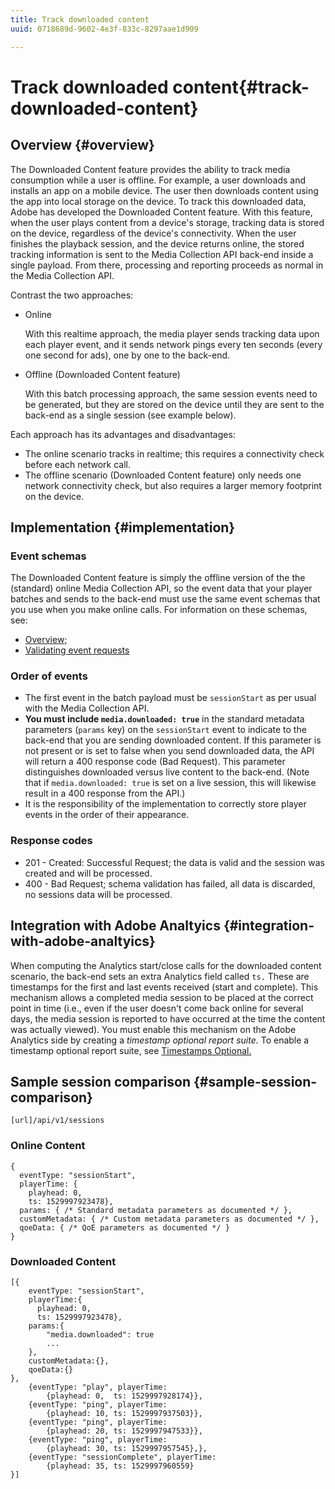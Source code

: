 ```yaml
---
title: Track downloaded content
uuid: 0718689d-9602-4e3f-833c-8297aae1d909

---
```


# Track downloaded content{#track-downloaded-content}

## Overview {#overview}

The Downloaded Content feature provides the ability to track media consumption while a user is offline. For example, a user downloads and installs an app on a mobile device. The user then downloads content using the app into local storage on the device. To track this downloaded data, Adobe has developed the Downloaded Content feature. With this feature, when the user plays content from a device's storage, tracking data is stored on the device, regardless of the device's connectivity. When the user finishes the playback session, and the device returns online, the stored tracking information is sent to the Media Collection API back-end inside a single payload. From there, processing and reporting proceeds as normal in the Media Collection API.

Contrast the two approaches:

* Online

   With this realtime approach, the media player sends tracking data upon each player event, and it sends network pings every ten seconds (every one second for ads), one by one to the back-end. 

* Offline (Downloaded Content feature)

   With this batch processing approach, the same session events need to be generated, but they are stored on the device until they are sent to the back-end as a single session (see example below). 
   
Each approach has its advantages and disadvantages: 
* The online scenario tracks in realtime; this requires a connectivity check before each network call.
* The offline scenario (Downloaded Content feature) only needs one network connectivity check, but also requires a larger memory footprint on the device.

## Implementation {#implementation}

### Event schemas

The Downloaded Content feature is simply the offline version of the the (standard) online Media Collection API, so the event data that your player batches and sends to the back-end must use the same event schemas that you use when you make online calls. For information on these schemas, see: 
* [Overview;](/help/media-collection-api/mc-api-overview.md) 
* [Validating event requests](/help/media-collection-api/mc-api-impl/mc-api-validate-reqs.md)

### Order of events

* The first event in the batch payload must be `sessionStart` as per usual with the Media Collection API.
* **You must include `media.downloaded: true`** in the standard metadata parameters (`params` key) on the `sessionStart` event to indicate to the back-end that you are sending downloaded content. If this parameter is not present or is set to false when you send downloaded data, the API will return a 400 response code (Bad Request). This parameter distinguishes downloaded versus live content to the back-end. (Note that if `media.downloaded: true` is set on a live session, this will likewise result in a 400 response from the API.)
* It is the responsibility of the implementation to correctly store player events in the order of their appearance.

### Response codes

* 201 - Created: Successful Request; the data is valid and the session was created and will be processed.
* 400 - Bad Request; schema validation has failed, all data is discarded, no sessions data will be processed.

## Integration with Adobe Analtyics {#integration-with-adobe-analtyics}

When computing the Analytics start/close calls for the downloaded content scenario, the back-end sets an extra Analytics field called `ts.` These are timestamps for the first and last events received (start and complete). This mechanism allows a completed media session to be placed at the correct point in time (i.e., even if the user doesn't come back online for several days, the media session is reported to have occurred at the time the content was actually viewed). You must enable this mechanism on the Adobe Analytics side by creating a _timestamp optional report suite._ To enable a timestamp optional report suite, see [Timestamps Optional.](https://docs.adobe.com/content/help/en/analytics/admin/admin-tools/timestamp-optional.html)

## Sample session comparison {#sample-session-comparison}

```
[url]/api/v1/sessions
```

### Online Content

  ```
  { 
    eventType: "sessionStart", 
    playerTime: { 
      playhead: 0,  
      ts: 1529997923478},  
    params: { /* Standard metadata parameters as documented */ },  
    customMetadata: { /* Custom metadata parameters as documented */ },  
    qoeData: { /* QoE parameters as documented */ } 
  }
  ```

### Downloaded Content 

```
[{ 
    eventType: "sessionStart", 
    playerTime:{
      playhead: 0, 
      ts: 1529997923478},  
    params:{
        "media.downloaded": true
        ...
    }, 
    customMetadata:{},  
    qoeData:{} 
}, 
    {eventType: "play", playerTime:
        {playhead: 0,  ts: 1529997928174}}, 
    {eventType: "ping", playerTime:
        {playhead: 10, ts: 1529997937503}}, 
    {eventType: "ping", playerTime:
        {playhead: 20, ts: 1529997947533}}, 
    {eventType: "ping", playerTime:
        {playhead: 30, ts: 1529997957545},}, 
    {eventType: "sessionComplete", playerTime:
        {playhead: 35, ts: 1529997960559} 
}]
```

